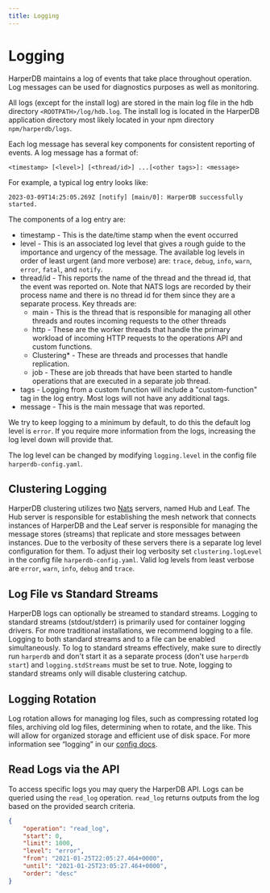 ```yaml
---
title: Logging
---
```


# Logging

HarperDB maintains a log of events that take place throughout operation. Log messages can be used for diagnostics purposes as well as monitoring.

All logs (except for the install log) are stored in the main log file in the hdb directory `<ROOTPATH>/log/hdb.log`. The install log is located in the HarperDB application directory most likely located in your npm directory `npm/harperdb/logs`.

Each log message has several key components for consistent reporting of events. A log message has a format of:
```
<timestamp> [<level>] [<thread/id>] ...[<other tags>]: <message>
```
For example, a typical log entry looks like:
```
2023-03-09T14:25:05.269Z [notify] [main/0]: HarperDB successfully started.
```
The components of a log entry are:
* timestamp - This is the date/time stamp when the event occurred
* level - This is an associated log level that gives a rough guide to the importance and urgency of the message. The available log levels in order of least urgent (and more verbose) are: `trace`, `debug`, `info`, `warn`, `error`, `fatal`, and `notify`.
* thread/id - This reports the name of the thread and the thread id, that the event was reported on. Note that NATS logs are recorded by their process name and there is no thread id for them since they are a separate process. Key threads are:
  * main - This is the thread that is responsible for managing all other threads and routes incoming requests to the other threads
  * http - These are the worker threads that handle the primary workload of incoming HTTP requests to the operations API and custom functions.
  * Clustering* - These are threads and processes that handle replication.
  * job - These are job threads that have been started to handle operations that are executed in a separate job thread.
* tags - Logging from a custom function will include a "custom-function" tag in the log entry. Most logs will not have any additional tags.
* message - This is the main message that was reported.  

We try to keep logging to a minimum by default, to do this the default log level is `error`. If you require more information from the logs, increasing the log level down will provide that.

The log level can be changed by modifying `logging.level` in the config file `harperdb-config.yaml`.

## Clustering Logging

HarperDB clustering utilizes two [Nats](https:/nats.io/) servers, named Hub and Leaf. The Hub server is responsible for establishing the mesh network that connects instances of HarperDB
and the Leaf server is responsible for managing the message stores (streams) that replicate and store messages between instances. Due to the verbosity of these servers there is a separate
log level configuration for them. To adjust their log verbosity set `clustering.logLevel` in the config file `harperdb-config.yaml`. Valid log levels from least verbose are 
`error`, `warn`, `info`, `debug` and `trace`.

## Log File vs Standard Streams

HarperDB logs can optionally be streamed to standard streams. Logging to standard streams (stdout/stderr) is primarily used for container logging drivers. For more traditional installations, we recommend logging to a file. Logging to both standard streams and to a file can be enabled simultaneously.
To log to standard streams effectively, make sure to directly run `harperdb` and don't start it as a separate process (don't use `harperdb start`) and `logging.stdStreams` must be set to true. Note, logging to standard streams only will disable clustering catchup.

## Logging Rotation

Log rotation allows for managing log files, such as compressing rotated log files, archiving old log files, determining when to rotate, and the like. This will allow for organized storage and efficient use of disk space. For more information see “logging” in our [config docs](./configuration).

## Read Logs via the API

To access specific logs you may query the HarperDB API. Logs can be queried using the `read_log` operation. `read_log` returns outputs from the log based on the provided search criteria.

```json
{
    "operation": "read_log",
    "start": 0,
    "limit": 1000,
    "level": "error",
    "from": "2021-01-25T22:05:27.464+0000",
    "until": "2021-01-25T23:05:27.464+0000",
    "order": "desc"
}
```



